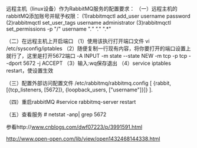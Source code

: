 ﻿远程主机（linux设备）作为RabbitMQ服务的配置要求：
（一）远程主机的rabbitMQ添加账号并赋予权限：
    (1)rabbitmqctl add_user username password
    (2)rabbitmqctl set_user_tags username administrator
    (3)rabbitmqctl set_permissions -p "/" username ".*" ".*" ".*"

（二）在远程主机上开启端口
    （1）使用该执行打开端口文件
        vi /etc/sysconfig/iptables
    （2）随便复制一行现有内容，将你要打开的端口设置上就行了，这里是打开5672端口
        -A INPUT -m state --state NEW -m tcp -p tcp --dport 5672 -j ACCEPT
    （3）输入:wq保存退出
    （4）service iptables restart，使设置生效

（三）配置外部访问配置文件
    /etc/rabbitmq/rabbitmq.config
    [
    {rabbit, [{tcp_listeners, [5672]}, {loopback_users, ["username"]}]}
    ].

（四）重启rabbitMQ
    #service rabbitmq-server restart

（五）查看服务
	# netstat -anp| grep 5672

参看http://www.cnblogs.com/dwf07223/p/3991591.html

http://www.open-open.com/lib/view/open1432468144338.html

